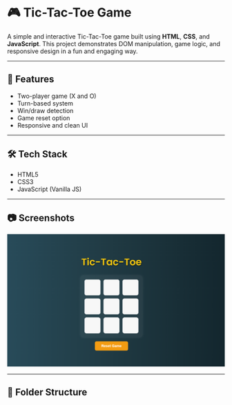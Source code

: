 # 🎮 Tic-Tac-Toe Game

A simple and interactive Tic-Tac-Toe game built using **HTML**, **CSS**, and **JavaScript**. This project demonstrates DOM manipulation, game logic, and responsive design in a fun and engaging way.

---

## 🚀 Features

- Two-player game (X and O)
- Turn-based system
- Win/draw detection
- Game reset option
- Responsive and clean UI

---

## 🛠️ Tech Stack

- HTML5
- CSS3
- JavaScript (Vanilla JS)

---

## 📷 Screenshots

![Game Screenshot](photo.png) <!-- Replace with your actual screenshot file if available -->

---

## 📁 Folder Structure

